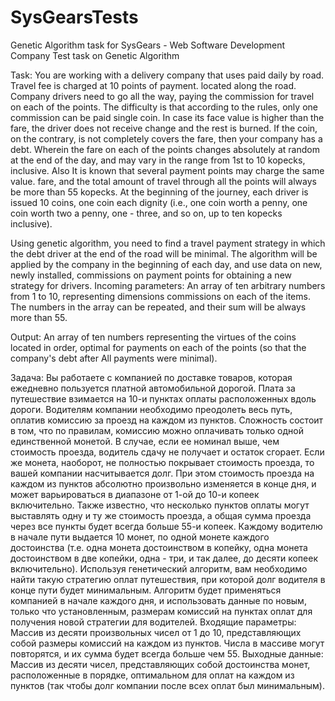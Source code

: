 # SysGearsTests
Genetic Algorithm task for SysGears - Web Software Development Company
Test task on Genetic Algorithm

Task:
You are working with a delivery company that uses paid daily
by road. Travel fee is charged at 10 points of payment.
located along the road. Company drivers need to go all the way,
paying the commission for travel on each of the points.
The difficulty is that according to the rules, only one commission can be paid
single coin. In case its face value is higher than the fare,
the driver does not receive change and the rest is burned. If the coin, on the contrary, is not completely
covers the fare, then your company has a debt. 
Wherein
the fare on each of the points changes absolutely at random at the end of the day,
and may vary in the range from 1st to 10 kopecks, inclusive. Also
It is known that several payment points may charge the same value.
fare, and the total amount of travel through all the points will always be more than 55 kopecks.
At the beginning of the journey, each driver is issued 10 coins, one coin each
dignity (i.e., one coin worth a penny, one coin worth two
a penny, one - three, and so on, up to ten kopecks inclusive). 

Using genetic
algorithm, you need to find a travel payment strategy in which the debt
driver at the end of the road will be minimal. The algorithm will be applied by the company in
the beginning of each day, and use data on new, newly installed,
commissions on payment points for obtaining a new strategy for drivers.
Incoming parameters:
An array of ten arbitrary numbers from 1 to 10, representing dimensions
commissions on each of the items. The numbers in the array can be repeated, and their sum will be
always more than 55.


Output:
An array of ten numbers representing the virtues of the coins located in
order, optimal for payments on each of the points (so that the company's debt after
All payments were minimal).

Задача:
Вы работаете с компанией по доставке товаров, которая ежедневно пользуется платной
автомобильной дорогой. Плата за путешествие взимается на 10-и пунктах оплаты
расположенных вдоль дороги. Водителям компании необходимо преодолеть весь путь,
оплатив комиссию за проезд на каждом из пунктов.
Сложность состоит в том, что по правилам, комиссию можно оплачивать только одной
единственной монетой. В случае, если ее номинал выше, чем стоимость проезда,
водитель сдачу не получает и остаток сгорает. Если же монета, наоборот, не полностью
покрывает стоимость проезда, то вашей компании насчитывается долг. При этом
стоимость проезда на каждом из пунктов абсолютно произвольно изменяется в конце дня,
и может варьироваться в диапазоне от 1-ой до 10-и копеек включительно. Также
известно, что несколько пунктов оплаты могут выставлять одну и ту же стоимость
проезда, а общая сумма проезда через все пункты будет всегда больше 55-и копеек.
Каждому водителю в начале пути выдается 10 монет, по одной монете каждого
достоинства (т.е. одна монета достоинством в копейку, одна монета достоинством в две
копейки, одна - три, и так далее, до десяти копеек включительно). Используя генетический
алгоритм, вам необходимо найти такую стратегию оплат путешествия, при которой долг
водителя в конце пути будет минимальным. Алгоритм будет применяться компанией в
начале каждого дня, и использовать данные по новым, только что установленным,
размерам комиссий на пунктах оплат для получения новой стратегии для водителей.
Входящие параметры:
Массив из десяти произвольных чисел от 1 до 10, представляющих собой размеры
комиссий на каждом из пунктов. Числа в массиве могут повторятся, и их сумма будет
всегда больше чем 55.
Выходные данные:
Массив из десяти чисел, представляющих собой достоинства монет, расположенные в
порядке, оптимальном для оплат на каждом из пунктов (так чтобы долг компании после
всех оплат был минимальным).
